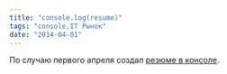 ```yaml
---
title: "console.log(resume)"
tags: "console,IT Рынок"
date: "2014-04-01"
---
```


По случаю первого апреля создал [резюме в консоле](http://js4.it).
